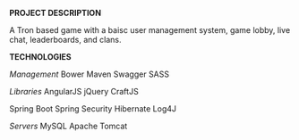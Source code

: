 **PROJECT DESCRIPTION**

A Tron based game with a baisc user management system, game lobby, live chat, leaderboards, and clans.


**TECHNOLOGIES**

*Management*
Bower
Maven
Swagger
SASS

*Libraries*
AngularJS
jQuery
CraftJS

Spring Boot
Spring Security
Hibernate
Log4J

*Servers*
MySQL
Apache Tomcat


